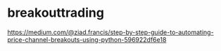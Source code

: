 # breakouttrading

https://medium.com/@ziad.francis/step-by-step-guide-to-automating-price-channel-breakouts-using-python-596922df6e18